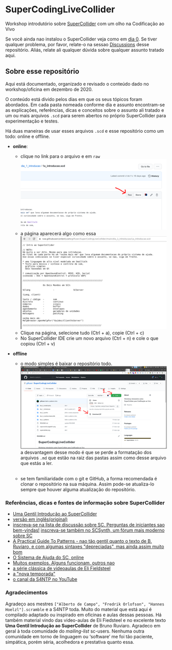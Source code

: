 # SuperCodingLiveCollider
Workshop introdutório sobre [SuperCollider](https://supercollider.github.io) com um olho na Codificação ao Vivo

Se você ainda nao instalou o SuperCollider veja como em [dia 0](./dia_0_install-party). Se tiver qualquer problema, por favor, relate-o na sessao [Discussions](https://github.com/gilfuser/SuperCodingLiveCollider/discussions) desse repositório. Aliás, relate ali qualquer dúvida sobre qualquer assunto tratado aqui.

## Sobre esse repositório

Aqui está documentado, organizado e revisado o conteúdo dado no workshop/oficina em dezembro de 2020.

O conteúdo está divido pelos dias em que os seus tópicos foram abordados. Em cada pasta nomeada conforme dia e assunto encontram-se as explicações, referências, dicas e conceitos sobre o assunto ali tratado e um ou mais arquivos `.scd` para serem abertos no próprio SuperCollider para experimentação e testes.

Há duas maneiras de usar esses arquivos `.scd` e esse repositório como um todo: online e offline.
* **online**:
    * clique no link para o arquivo e em `raw`
![veja o arquivo "raw"](./img/raw.png)
    * a página aparecerá algo como essa
    ![selecione, copie e cole na SC_IDE o conteúdo do arquivo](./img/raw2.png)
    * Clique na página, selecione tudo (Ctrl + a), copie (Ctrl + c)
    * No SuperCollider IDE crie um novo arquivo (Ctrl + n) e cole o que copiou (Ctrl + v)

* **offline**
  * o modo simples é baixar o repositório todo.
    ![baixe](./img/baixe.png)
    a desvantagem desse modo é que se perde a formatação dos arquivos `.md` que estão na raiz das pastas assim como desse arquivo que estás a ler.<br/><br/>
    
  * se tem familiaridade com o git e GitHub, a forma recomendada é clonar o repositório na sua máquina. Assim pode-se atualiza-lo sempre que houver alguma atualização do repositório.

### Referências, dicas e fontes de informação sobre SuperCollider

* [Uma Gentil Introdução ao SuperCollider](http://docplayer.com.br/33316414-Uma-gentil-introducao-ao-supercollider.html)
* [versão em inglês(original)](https://ccrma.stanford.edu/~ruviaro/texts/A_Gentle_Introduction_To_SuperCollider.pdf)
* [inscreva-se na lista de discussão sobre SC. Perguntas de iniciantes sao bem-vindas!](http://www.birmingham.ac.uk/facilities/ea-studios/research/supercollider/mailinglist.aspx)
  [inscreva-se também no SCSynth, um fórum mais moderno sobre SC](http://scsynth.org/)
* [A Practical Guide To Patterns - nao tão gentil quanto o texto de B. Ruviaro, e com algumas sintaxes "depreciadas", mas ainda assim muito bom](http://distractionandnonsense.com/sc/A_Practical_Guide_to_Patterns.pdf)
* [O Sistema de Ajuda do SC, online](https://doc.sccode.org/)
* [Muitos exemplos. Alguns funcionam, outros nao](https://sccode.org/)
* [a série clássica de videoaulas de Eli Fieldsteel](https://www.youtube.com/playlist?list=PLPYzvS8A_rTaNDweXe6PX4CXSGq4iEWYC)
* [a "nova temporada"](https://www.youtube.com/playlist?list=PLPYzvS8A_rTZmJZjUtMG6GJ2QkLUEaY4Q)
* [o canal da S4NTP no YouTube](https://www.youtube.com/channel/UCFRw4fgQb7dqRXuZ5lxwi3g)

### Agradecimentos

Agradeço aos mestres `["Alberto de Campo", "Fredrik Orlofson", "Hannes Hoelzl"].scramble` e a S4NTP toda.
Muito do material que está aqui é compilado adaptado ou inspirado em oficinas e aulas dessas pessoas. Há também material vindo das video-aulas de Eli Fiedsteel e no excelente texto **Uma Gentil Introdução ao SuperCollider** de Bruno Ruviaro.
Agradeco em geral à toda comunidade do *mailing-list* sc-users. Nenhuma outra comunidade em torno de linguagem ou ‘software’ me foi tão paciente, simpática, porém séria, acolhedora e prestativa quanto essa.


